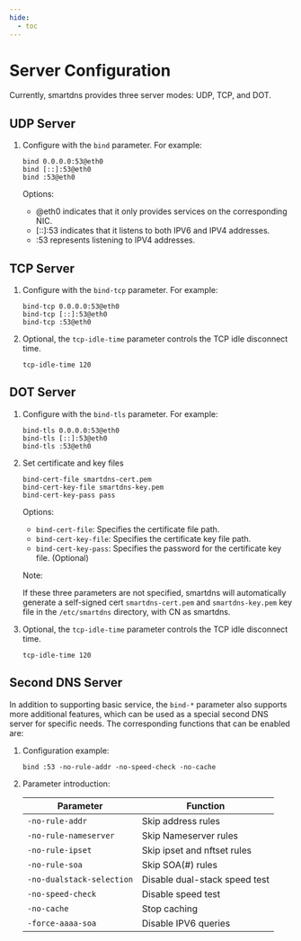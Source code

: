 ```yaml
---
hide:
  - toc
---
```


# Server Configuration

Currently, smartdns provides three server modes: UDP, TCP, and DOT.

## UDP Server

1. Configure with the `bind` parameter. For example:

    ```shell
    bind 0.0.0.0:53@eth0
    bind [::]:53@eth0
    bind :53@eth0
    ```

    Options:

    * @eth0 indicates that it only provides services on the corresponding NIC.
    * [::]:53 indicates that it listens to both IPV6 and IPV4 addresses.
    * :53 represents listening to IPV4 addresses.

## TCP Server

1. Configure with the `bind-tcp` parameter. For example:

    ```shell
    bind-tcp 0.0.0.0:53@eth0
    bind-tcp [::]:53@eth0
    bind-tcp :53@eth0
    ```

1. Optional, the `tcp-idle-time` parameter controls the TCP idle disconnect time.

    ```shell
    tcp-idle-time 120
    ```

## DOT Server

1. Configure with the `bind-tls` parameter. For example:

    ```shell
    bind-tls 0.0.0.0:53@eth0
    bind-tls [::]:53@eth0
    bind-tls :53@eth0
    ```

1. Set certificate and key files

    ```shell
    bind-cert-file smartdns-cert.pem
    bind-cert-key-file smartdns-key.pem
    bind-cert-key-pass pass
    ```

    Options:

    * `bind-cert-file`: Specifies the certificate file path.
    * `bind-cert-key-file`: Specifies the certificate key file path.
    * `bind-cert-key-pass`: Specifies the password for the certificate key file. (Optional)

    Note:

    If these three parameters are not specified, smartdns will automatically generate a self-signed cert `smartdns-cert.pem` and `smartdns-key.pem` key file in the `/etc/smartdns` directory, with CN as smartdns.

1. Optional, the `tcp-idle-time` parameter controls the TCP idle disconnect time.

    ```shell
    tcp-idle-time 120
    ```

## Second DNS Server

In addition to supporting basic service, the `bind-*` parameter also supports more additional features, which can be used as a special second DNS server for specific needs. The corresponding functions that can be enabled are:

1. Configuration example:

    ```shell
    bind :53 -no-rule-addr -no-speed-check -no-cache
    ```

1. Parameter introduction:

   | Parameter | Function                                  |
   | --------- | ---------------------------------------- |
   | `-no-rule-addr` | Skip address rules                  |
   | `-no-rule-nameserver` | Skip Nameserver rules           |
   | `-no-rule-ipset` | Skip ipset and nftset rules         |
   | `-no-rule-soa` | Skip SOA(#) rules                      |
   | `-no-dualstack-selection` | Disable dual-stack speed test |
   | `-no-speed-check` | Disable speed test                       |
   | `-no-cache` | Stop caching                               |
   | `-force-aaaa-soa` | Disable IPV6 queries                |
